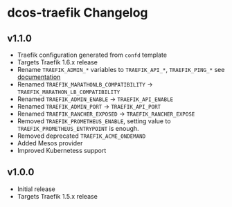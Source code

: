 # dcos-traefik Changelog

## v1.1.0
  - Traefik configuration generated from `confd` template
  - Targets Traefik 1.6.x release
  - Rename `TRAEFIK_ADMIN_*` variables to `TRAEFIK_API_*`, `TRAEFIK_PING_*` see [documentation](https://docs.traefik.io/configuration/backends/web/)
  - Renamed `TRAEFIK_MARATHONLB_COMPATIBILITY` -> `TRAEFIK_MARATHON_LB_COMPATIBILITY`
  - Renamed `TRAEFIK_ADMIN_ENABLE` -> `TRAEFIK_API_ENABLE`
  - Renamed `TRAEFIK_ADMIN_PORT` -> `TRAEFIK_API_PORT`
  - Renamed `TRAEFIK_RANCHER_EXPOSED` -> `TRAEFIK_RANCHER_EXPOSE`
  - Removed `TRAEFIK_PROMETHEUS_ENABLE`, setting value to `TRAEFIK_PROMETHEUS_ENTRYPOINT` is enough.
  - Removed deprecated `TRAEFIK_ACME_ONDEMAND`
  - Added Mesos provider
  - Improved Kubernetess support

## v1.0.0
 - Initial release
 - Targets Traefik 1.5.x release
